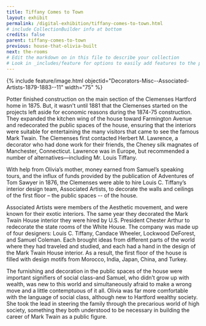 ```yaml
---
title: Tiffany Comes to Town
layout: exhibit
permalink: /digital-exhibition/tiffany-comes-to-town.html
# include CollectionBuilder info at bottom
credits: false
parent: tiffany-comes-to-town
previous: house-that-olivia-built
next: the-rooms
# Edit the markdown on in this file to describe your collection
# Look in _includes/feature for options to easily add features to the page
---
```


{% include feature/image.html objectid="Decorators-Misc--Associated-Artists-1879-1883--11" width="75" %}

Potter finished construction on the main section of the Clemenses Hartford home in 1875. But, it wasn't until 1881 that the Clemenses started on the projects left aside for economic reasons during the 1874-75 construction.  They expanded the kitchen wing of the house toward Farmington Avenue and redecorated the public spaces of the house, ensuring that the interiors were suitable for entertaining the many visitors that came to see the famous Mark Twain.  The Clemenses first contacted Herbert M. Lawrence, a decorator who had done work for their friends, the Cheney silk magnates of Manchester, Connecticut. Lawrence was in Europe, but recommended a number of alternatives—including Mr. Louis Tiffany.

With help from Olivia’s mother, money earned from Samuel’s speaking tours, and the influx of funds provided by the publication of Adventures of Tom Sawyer in 1876, the Clemenses were able to hire Louis C. Tiffany’s interior design team, Associated Artists, to decorate the walls and ceilings of the first floor – the public spaces -- of the house. 

Associated Artists were members of the Aesthetic movement, and were known for their exotic interiors. The same year they decorated the Mark Twain House interior they were hired by U.S. President Chester Arthur to redecorate the state rooms of the White House. The company was made up of four designers: Louis C. Tiffany, Candace Wheeler, Lockwood DeForest, and Samuel Coleman. Each brought ideas from different parts of the world where they had traveled and studied, and each had a hand in the design of the Mark Twain House interior. As a result, the first floor of the house is filled with design motifs from Morocco‚ India, Japan‚ China, and Turkey.

The furnishing and decoration in the public spaces of the house were important signifiers of social class–and Samuel, who didn’t grow up with wealth, was new to this world and simultaneously afraid to make a wrong move and a little contemptuous of it all. Olivia was far more comfortable with the language of social class, although new to Hartford wealthy society. She took the lead in steering the family through the precarious world of high society, something they both understood to be necessary in building the career of Mark Twain as a public figure.
